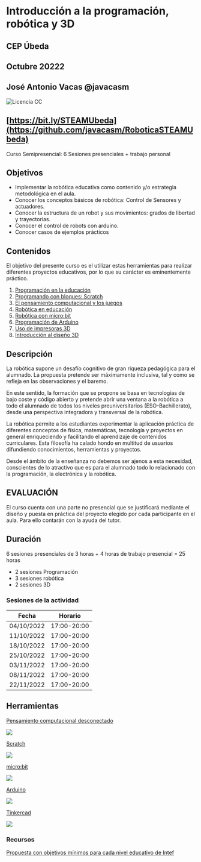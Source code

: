 # Introducción a la programación, robótica y 3D

## CEP Úbeda
## Octubre 20222

## José Antonio Vacas @javacasm 

![Licencia CC](./images/Licencia_CC_peque.png)

## [https://bit.ly/STEAMUbeda](https://github.com/javacasm/RoboticaSTEAMUbeda)

Curso Semipresencial:  6 Sesiones presenciales + trabajo personal

## Objetivos

- Implementar la robótica educativa como contenido y/o estrategia metodológica en el aula.
- Conocer los conceptos básicos de robótica: Control de Sensores y actuadores.
- Conocer la estructura de un robot y sus movimientos: grados de libertad y trayectorias.
- Conocer el control de robots con arduino.
- Conocer casos de ejemplos prácticos

## Contenidos

El objetivo del presente curso es el utilizar estas herramientas para realizar diferentes proyectos educativos, por lo que su carácter es eminentemente práctico.

1. [Programación en la educación](./scratch/1.0.ProgramacionEnEducacion.md)
1. [Programando con bloques: Scratch](./scratch/3.0.Scratch3.0.md)
1. [El pensamiento computacional y los juegos](./scratch/9.0.PC_Unplugged.md)
1. [Robótica en educación](./scratch/8.1.0.RoboticaEducacion.md)
1. [Robótica con micro:bit](./microbit/0.Introduccion.md)
1. [Programación de Arduino](./arduino/arduinoblocks.md)
1. [Uso de impresoras 3D](./3D/README.md)
1. [Introducción al diseño 3D](./3D/9.0.HerramientasDiseño3D.md)


## Descripción

La robótica supone un desafío cognitivo de gran riqueza pedagógica para el alumnado. La propuesta pretende ser máximamente inclusiva, tal y como se refleja en las observaciones y el baremo.

En este sentido, la formación que se propone se basa en tecnologías de bajo coste y código abierto y pretende abrir una ventana a la robótica a todo el alumnado de todos los niveles preuniversitarios (ESO-Bachillerato), desde una perspectiva integradora y transversal de la robótica. 

La robótica permite a los estudiantes experimentar la aplicación práctica de diferentes conceptos de física, matemáticas, tecnología y proyectos en general enriqueciendo y facilitando el aprendizaje de contenidos curriculares. Esta filosofía ha calado hondo en multitud de usuarios difundiendo conocimientos, herramientas y proyectos.

Desde el ámbito de la enseñanza no debemos ser ajenos a esta necesidad, conscientes de lo atractivo que es para el alumnado todo lo relacionado con la programación, la electrónica y la robótica.



## EVALUACIÓN

El curso cuenta con una parte no presencial que se justificará mediante el diseño y puesta en práctica del proyecto elegido por cada participante en el aula. Para ello contarán con la ayuda del tutor. 


## Duración

6 sesiones presenciales de 3 horas + 4 horas de trabajo presencial =  25 horas

* 2 sesiones Programación
* 3 sesiones robótica
* 2 sesiones 3D

### Sesiones de la actividad

Fecha	|Horario
---|---
04/10/2022|17:00-20:00
11/10/2022|17:00-20:00
18/10/2022|17:00-20:00
25/10/2022|17:00-20:00
03/11/2022|17:00-20:00
08/11/2022|17:00-20:00
22/11/2022|17:00-20:00


## Herramientas

[Pensamiento computacional desconectado](https://csunplugged.org/es/)

![](./images/codyRobycompleto-1-400x273.png)

[Scratch](https://scratch.mit.edu/)

![](./scratch/images/BloquesSincronizacionTiempos.png)

[micro:bit](http://microbit.org/)

![](./images/Incio_bloques.png)

[Arduino](arduinoblocks.com)

![](./arduino/images/DHT11ReleUno_bb.png)

[Tinkercad](https://tinkercad.com)

![](./images/tinkercad.png)

### Recursos

[Propuesta con objetivos mínimos para cada nivel educativo de Intef](http://code.intef.es/wp-content/uploads/2018/10/Ponencia-sobre-Pensamiento-Computacional.-Informe-Final.pdf#page=65)